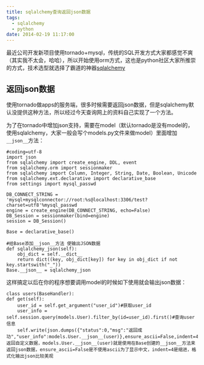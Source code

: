 ```yaml
---
title: sqlalchemy查询返回json数据
tags:
  - sqlalchemy
  - python
date: 2014-02-19 11:17:00
---
```


最近公司开发新项目使用tornado+mysql，传统的SQL开发方式大家都感觉不爽（其实我不太会，哈哈），所以开始使用orm方式，这也是python社区大家所推崇的方式，技术选型就选择了霸道的神器[sqlalchemy](http://www.sqlalchemy.org/)

## 返回json数据

使用tornado做apps的服务端，很多时候需要返回json数据，但是sqlalchemy默认没提供这种方法，所以经过今天查询网上的资料自己实现了一个方法。

为了在tornado中增加json支持，需要在model（默认tornado是没有model的，使用sqlalchemy，大家一般会写个models.py文件来做model）里面增加`__json__`方法：


```
#coding=utf-8
import json
from sqlalchemy import create_engine, DDL, event
from sqlalchemy.orm import sessionmaker
from sqlalchemy import Column, Integer, String, Date, Boolean, Unicode
from sqlalchemy.ext.declarative import declarative_base
from settings import mysql_passwd

DB_CONNECT_STRING = 'mysql+mysqlconnector://root:%s@localhost:3306/test?charset=utf8'%mysql_passwd
engine = create_engine(DB_CONNECT_STRING, echo=False)
DB_Session = sessionmaker(bind=engine)
session = DB_Session()

Base = declarative_base()

#给Base添加__json__方法 使输出JSON数据
def sqlalchemy_json(self):
    obj_dict = self.__dict__
    return dict((key, obj_dict[key]) for key in obj_dict if not key.startswith("_"))
Base.__json__ = sqlalchemy_json
```

这样搞定以后在你的程序想要调用model的时候如下使用就会输出json数据：

```
class users(BaseHandler):
def get(self):
    user_id = self.get_argument("user_id")#获取user_id
    user_info = self.session.query(models.User).filter_by(id=user_id).first()#查询user信息
    self.write(json.dumps({"status":0,"msg":"返回成功","user_info":models.User.__json__(user)},ensure_ascii=False,indent=4))#返回自定义数据，models.User.__json__(user)就是使用在Base创建的__json__方法来返回json数据，ensure_ascii=False是不使用ascii为了显示中文，indent=4是缩进，格式化输出json比较美观
```


